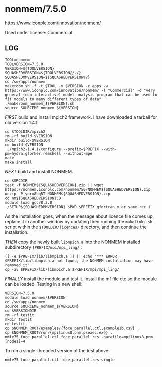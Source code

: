 nonmem/7.5.0
========================

<https://www.iconplc.com/innovation/nonmem/>

Used under license:
Commercial


LOG
--

    TOOL=nonmem
    TOOLVERSION=7.5.0
    VERSION=${TOOLVERSION}
    SQUASHEDVERSION=${TOOLVERSION//./}
    SQUASHEDMMVERSION=${SQUASHEDVERSION%?}
    cd /sw/apps/nonmem
    makeroom.sh -f -t $TOOL -v $VERSION -c apps -w https://www.iconplc.com/innovation/nonmem/ -l "Commercial" -d "very general (non-interactive) model analysis program that can be used to fit models to many different types of data"
    ./makeroom_nonmem_${VERSION}.sh
    source SOURCEME_nonmem_${VERSION}

*FIRST* build and install mpich2 framework.  I have downloaded a tarball for
old version 1.4.1.

    cd $TOOLDIR/mpich2
    rm -rf build-$VERSION
    mkdir build-$VERSION
    cd build-$VERSION
    ../mpich2-1.4.1/configure --prefix=$PREFIX --with-pm=hydra:gforker:remshell --without-mpe
    make
    make install

*NEXT* build and install NONMEM.

    cd $SRCDIR
    test -f NONMEM${SQUASHEDVERSION}.zip || wget https://nonmem.iconplc.com/nonmem750/NONMEM${SQUASHEDVERSION}.zip
    unzip -P yorx8bqRT NONMEM${SQUASHEDVERSION}.zip 
    cd nm${SQUASHEDVERSION}CD
    module load gcc/8.3.0
    ./SETUP${SQUASHEDMMVERSION} $PWD $PREFIX gfortran y ar same rec i

As the installation goes, when the message about licence file comes up, replace
it in another window by updating then running the `makelinks.sh` script within
the `$TOOLDIR/licences/` directory, and then continue the installation.

*THEN* copy the newly built `libmpich.a` into the NONMEM installed subdirectory `$PREFIX/mpi/mpi_ling/` :

    [[ -e $PREFIX/lib/libmpich.a ]] || echo "*** ERROR $PREFIX/lib/libmpich.a not found, the NONMEM installation may have removed it"
    cp -av $PREFIX/lib/libmpich.a $PREFIX/mpi/mpi_ling/


*FINALLY* install the module and test it.  Install the mf file etc so the
module can be loaded.  Testing in a new shell:

    VERSION=7.5.0
    module load nonmem/$VERSION
    cd /sw/apps/nonmem
    source SOURCEME_nonmem_${VERSION}
    cd $VERSIONDIR
    rm -rf testit
    mkdir testit
    cd testit
    cp $NONMEM_ROOT/examples/{foce_parallel.ctl,example1b.csv} .
    cp $NONMEM_ROOT/run/{mpilinux8.pnm,psexec.exe} .
    nmfe75 foce_parallel.ctl foce_parallel.res -parafile=mpilinux8.pnm [nodes]=4

To run a single-threaded version of the test above:

    nmfe75 foce_parallel.ctl foce_parallel.res-single

